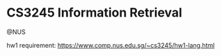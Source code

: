# CS3245 Information Retrieval

@NUS

hw1 requirement: https://www.comp.nus.edu.sg/~cs3245/hw1-lang.html
